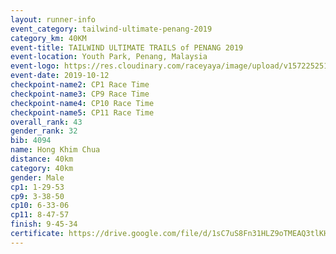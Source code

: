 ```yaml
---
layout: runner-info 
event_category: tailwind-ultimate-penang-2019 
category_km: 40KM 
event-title: TAILWIND ULTIMATE TRAILS of PENANG 2019 
event-location: Youth Park, Penang, Malaysia 
event-logo: https://res.cloudinary.com/raceyaya/image/upload/v1572252513/logo/utop-2019_h9tzys.jpg 
event-date: 2019-10-12 
checkpoint-name2: CP1 Race Time 
checkpoint-name3: CP9 Race Time 
checkpoint-name4: CP10 Race Time 
checkpoint-name5: CP11 Race Time 
overall_rank: 43
gender_rank: 32
bib: 4094
name: Hong Khim Chua
distance: 40km
category: 40km
gender: Male
cp1: 1-29-53
cp9: 3-38-50
cp10: 6-33-06
cp11: 8-47-57
finish: 9-45-34
certificate: https://drive.google.com/file/d/1sC7uS8Fn31HLZ9oTMEAQ3tlKHWQF529E/view?usp=sharing
---
```

